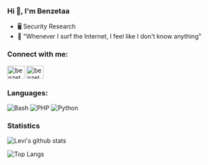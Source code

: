 ### Hi 👋, I'm Benzetaa

- :desktop_computer: Security Research
- :scroll: "Whenever I surf the Internet, I feel like I don't know anything"
 

<h3 align="left">Connect with me:</h3>
<p align="left">
<a href="https://twitter.com/benzetaa" target="blank"><img align="center" src="https://cdn.jsdelivr.net/npm/simple-icons@3.0.1/icons/twitter.svg" alt="benzetaa" height="30" width="40" /></a>
<a href="https://discord.gg/Benzetacil#7945" target="blank"><img align="center" src="https://cdn.jsdelivr.net/npm/simple-icons@3.0.1/icons/discord.svg" alt="benzetaa" height="30" width="40" /></a>
</p>

### Languages:
<p>
    <img alt="Bash" src="https://img.shields.io/badge/-Bash-430098?style=flat-square&logo=gnu-bash&logoColor=white" />
    <img alt="PHP" src="https://img.shields.io/badge/-PHP-430098?style=flat-square&logo=php&logoColor=white" /> 
    <img alt="Python" src="https://img.shields.io/badge/-Python-007ACC?style=flat-square&logo=python&logoColor=white" />
</p>

### Statistics

![Levi's github stats](https://github-readme-stats.vercel.app/api?username=CapuzSec&show_icons=true&theme=radical)
  
![Top Langs](https://github-readme-stats.vercel.app/api/top-langs/?username=CapuzSec&theme=radical&layout=compact)
